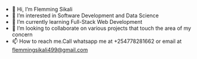 - 👋 Hi, I’m Flemming Sikali 
- 👀 I’m interested in  Software Development and Data Science 
- 🌱 I’m currently learning Full-Stack Web Development
- 💞️ I’m looking to collaborate on various projects that touch the area of my concern  
- 📫 How to reach me.Call whatsapp me at +254778281662 or email at flemmingsikali499@gmail.com

<!---
techwz25/techwz25 is a ✨ special ✨ repository because its `README.md` (this file) appears on your GitHub profile.
You can click the Preview link to take a look at your changes.
--->
